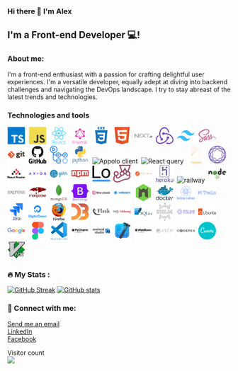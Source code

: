 ### Hi there 👋 I'm Alex
<h2 align="left">
I'm a Front-end Developer 💻!
</h2>

### About me:
I'm a front-end enthusiast with a passion for crafting delightful user experiences. I'm a versatile developer, equally adept at diving into backend challenges and navigating the DevOps landscape. I try to stay abreast of the latest trends and technologies.
### Technologies and tools
<div>
  <img src="https://github.com/devicons/devicon/blob/master/icons/typescript/typescript-original.svg" title="TypeScript" alt="TypeScript" width="40" height="40"/>&nbsp;
  <img src="https://github.com/devicons/devicon/blob/master/icons/javascript/javascript-original.svg" title="JavaScript" alt="JavaScript" width="40" height="40"/>&nbsp;
  <img src="https://github.com/devicons/devicon/blob/master/icons/react/react-original-wordmark.svg" title="React" alt="React" width="40" height="40"/>&nbsp;
  <img src="https://github.com/devicons/devicon/blob/master/icons/graphql/graphql-plain-wordmark.svg" title="GraphQL" alt="GraphQL" width="40" height="40"/>&nbsp;
  <img src="https://github.com/devicons/devicon/blob/master/icons/css3/css3-plain-wordmark.svg"  title="CSS3" alt="CSS" width="40" height="40"/>&nbsp;
  <img src="https://github.com/devicons/devicon/blob/master/icons/html5/html5-original.svg" title="HTML5" alt="HTML" width="40" height="40"/>&nbsp;
  <img src="https://github.com/devicons/devicon/blob/master/icons/nextjs/nextjs-line-wordmark.svg" title="Next JS" alt="Next JS" width="40" height="40"/>&nbsp;
  <img src="https://github.com/devicons/devicon/blob/master/icons/redux/redux-original.svg" title="Redux" alt="Redux" width="40" height="40"/>&nbsp;
  <img src="https://github.com/devicons/devicon/blob/master/icons/tailwindcss/tailwindcss-original.svg" title="Tailwind CSS" alt="Tailwind CSS" width="40" height="40"/>&nbsp;
  <img src="https://github.com/devicons/devicon/blob/master/icons/sass/sass-original.svg" title="Sass" alt="Sass" width="40" height="40"/>&nbsp;
  <img src="https://github.com/devicons/devicon/blob/master/icons/git/git-original-wordmark.svg" title="Git" alt="Git" width="40" height="40"/>&nbsp;
  <img src="https://github.com/devicons/devicon/blob/master/icons/github/github-original-wordmark.svg"  title="Github" alt="Github" width="40" height="40"/>&nbsp;
  <img src="https://github.com/devicons/devicon/blob/master/icons/githubactions/githubactions-original.svg" title="GitHub actions" alt="GitHub actions" width="40" height="40"/>&nbsp;
  <img src="https://github.com/devicons/devicon/blob/master/icons/python/python-original-wordmark.svg" title="Python" alt="Python" width="40" height="40"/>&nbsp;
  <img src="https://seeklogo.com/images/A/apollo-logo-DC7DD3C444-seeklogo.com.png" title="Appolo client" alt="Appolo client" width="40" height="40"/>&nbsp;
  <img src="https://vectorwiki.com/images/Skj0l__react-query-icon.svg" title="React query" alt="React query" width="40" height="40"/>&nbsp;
  <img src="https://github.com/devicons/devicon/blob/master/icons/firebase/firebase-line-wordmark.svg" title="Firebase" alt="Firebase" width="40" height="40"/>&nbsp;
  <img src="https://github.com/devicons/devicon/blob/master/icons/reactnavigation/reactnavigation-original.svg" title="React navigation" alt="React navigation" width="40" height="40"/>&nbsp;
  <img src="https://github.com/devicons/devicon/blob/master/icons/reactrouter/reactrouter-original-wordmark.svg" title="React router" alt="React router" width="40" height="40"/>&nbsp;
  <img src="https://github.com/devicons/devicon/blob/master/icons/axios/axios-plain-wordmark.svg" title="Axios" alt="Axios" width="40" height="40"/>&nbsp;
  <img src="https://github.com/devicons/devicon/blob/master/icons/yarn/yarn-original-wordmark.svg" title="Yarn" alt="Yarn" width="40" height="40"/>&nbsp;
  <img src="https://github.com/devicons/devicon/blob/master/icons/npm/npm-original-wordmark.svg" title="NPM" alt="NPM" width="40" height="40"/>&nbsp;
  <img src="https://github.com/devicons/devicon/blob/master/icons/lodash/lodash-original.svg" title="Lodash" alt="Lodash" width="40" height="40"/>&nbsp;
  <img src="https://github.com/devicons/devicon/blob/master/icons/jest/jest-plain.svg" title="Jest" alt="Jest" width="40" height="40"/>&nbsp;
  <img src="https://github.com/devicons/devicon/blob/master/icons/postman/postman-original-wordmark.svg" title="Postman" alt="Postman" width="40" height="40"/>&nbsp;
  <img src="https://github.com/devicons/devicon/blob/master/icons/heroku/heroku-original-wordmark.svg" title="Heroku" alt="Heroku" width="40" height="40"/>&nbsp;
  <img src="https://railway.app/brand/logotype-light.png" title="Railway" alt="railway" width="100" height="30"/>&nbsp;
  <img src="https://github.com/devicons/devicon/blob/master/icons/nodejs/nodejs-original-wordmark.svg" title="NodeJS" alt="NodeJS" width="40" height="40"/>&nbsp;
  <img src="https://github.com/devicons/devicon/blob/master/icons/express/express-original-wordmark.svg" title="ExpressJS" alt="ExpressJS" width="40" height="40"/>&nbsp;
  <img src="https://github.com/devicons/devicon/blob/master/icons/mongoose/mongoose-original-wordmark.svg" title="Mongoose" alt="Mongoose" width="40" height="40"/>&nbsp;
  <img src="https://github.com/devicons/devicon/blob/master/icons/mongodb/mongodb-original-wordmark.svg" title="MongoDB" alt="MongoDB" width="40" height="40"/>&nbsp;
  <img src="https://github.com/devicons/devicon/blob/master/icons/bootstrap/bootstrap-original-wordmark.svg" title="Bootstrap" alt="Bootstrap" width="40" height="40"/>&nbsp;
  <img src="https://github.com/devicons/devicon/blob/master/icons/storybook/storybook-original-wordmark.svg" title="Storybook" alt="Storybook" width="40" height="40"/>&nbsp;
  <img src="https://github.com/devicons/devicon/blob/master/icons/webpack/webpack-original-wordmark.svg" title="Webpack" alt="Webpack" width="40" height="40"/>&nbsp;
  <img src="https://github.com/devicons/devicon/blob/master/icons/nodemon/nodemon-original.svg" title="Nodemon" alt="Nodemon" width="40" height="40"/>&nbsp;
  <img src="https://github.com/devicons/devicon/blob/master/icons/docker/docker-original-wordmark.svg" title="Docker" alt="Docker" width="40" height="40"/>&nbsp;
  <img src="https://github.com/devicons/devicon/blob/master/icons/kubernetes/kubernetes-line-wordmark.svg" title="Kubernetes" alt="Kubernetes" width="40" height="40"/>&nbsp;
  <img src="https://github.com/devicons/devicon/blob/master/icons/trello/trello-line-wordmark.svg" title="Trello" alt="Trello" width="40" height="40"/>&nbsp;
  <img src="https://github.com/devicons/devicon/blob/master/icons/jira/jira-original-wordmark.svg" title="Jira" alt="Jira" width="40" height="40"/>&nbsp;
  <img src="https://github.com/devicons/devicon/blob/master/icons/digitalocean/digitalocean-original-wordmark.svg" title="Digital Ocean" alt="Digital Ocean" width="40" height="40"/>&nbsp;
  <img src="https://github.com/devicons/devicon/blob/master/icons/firefox/firefox-original-wordmark.svg" title="Firefox" alt="Firefox" width="40" height="40"/>&nbsp;
  <img src="https://github.com/devicons/devicon/blob/master/icons/d3js/d3js-original.svg" title="D3" alt="D3" width="40" height="40"/>&nbsp;
  <img src="https://github.com/devicons/devicon/blob/master/icons/flask/flask-original-wordmark.svg" title="Flask" alt="Flask" width="40" height="40"/>&nbsp;
  <img src="https://github.com/devicons/devicon/blob/master/icons/sqlalchemy/sqlalchemy-original-wordmark.svg" title="SQLALchemy" alt="SQLAlchemy" width="40" height="40"/>&nbsp;
  <img src="https://github.com/devicons/devicon/blob/master/icons/sqlite/sqlite-original-wordmark.svg" title="SQLite" alt="SQLite" width="40" height="40"/>&nbsp;
  <img src="https://github.com/devicons/devicon/blob/master/icons/helm/helm-line.svg" title="Helm" alt="Helm" width="40" height="40"/>&nbsp;
  <img src="https://github.com/devicons/devicon/blob/master/icons/eslint/eslint-line-wordmark.svg" title="Eslint" alt="Eslint" width="40" height="40"/>&nbsp;
  <img src="https://github.com/devicons/devicon/blob/master/icons/ubuntu/ubuntu-original-wordmark.svg" title="Ubuntu" alt="Ubuntu" width="40" height="40"/>&nbsp;
  <img src="https://github.com/devicons/devicon/blob/master/icons/google/google-original-wordmark.svg" title="Google" alt="Google" width="40" height="40"/>&nbsp;
  <img src="https://github.com/devicons/devicon/blob/master/icons/figma/figma-original.svg" title="Figma" alt="Figma" width="40" height="40"/>&nbsp;
  <img src="https://github.com/devicons/devicon/blob/master/icons/vscode/vscode-original-wordmark.svg" title="Vs code" alt="vs code" width="40" height="40"/>&nbsp;
  <img src="https://github.com/devicons/devicon/blob/master/icons/pycharm/pycharm-original-wordmark.svg" title="Pycharm" alt="Pycharm" width="40" height="40"/>&nbsp;
  <img src="https://github.com/devicons/devicon/blob/master/icons/androidstudio/androidstudio-original-wordmark.svg" title="Android studio" alt="Android studio" width="40" height="40"/>&nbsp;
  <img src="https://github.com/devicons/devicon/blob/master/icons/xcode/xcode-original.svg" title="Xcode" alt="Xcode" width="40" height="40"/>&nbsp;
  <img src="https://github.com/devicons/devicon/blob/master/icons/webstorm/webstorm-original-wordmark.svg" title="Webstorm" alt="Webstorm" width="40" height="40"/>&nbsp;
  <img src="https://github.com/devicons/devicon/blob/master/icons/atom/atom-original-wordmark.svg" title="Canva" alt="Canva" width="40" height="40"/>&nbsp;
  <img src="https://github.com/devicons/devicon/blob/master/icons/codepen/codepen-line-wordmark.svg" title="Codepen" alt="Codepen" width="40" height="40"/>&nbsp;
  <img src="https://github.com/devicons/devicon/blob/master/icons/canva/canva-original.svg" title="Atom" alt="Atom" width="40" height="40"/>&nbsp;
  <img src="https://github.com/devicons/devicon/blob/master/icons/vim/vim-original.svg" title="Vim" alt="Vim" width="40" height="40"/>&nbsp;
</div>

### :fire: My Stats :
[![GitHub Streak](http://github-readme-streak-stats.herokuapp.com?user=waterfal1&theme=dark&background=000000)](https://git.io/streak-stats)
[![GitHub stats](https://github-readme-stats-delta-olive-64.vercel.app/api?username=waterfal1)](https://github.com/anuraghazra/github-readme-stats)

### 🤝 Connect with me:
[Send me an email](mailto:alextomilovski@gmail.com)
</br>
[LinkedIn](https://www.linkedin.com/in/aliaksei-tamilouski/)
</br>
[Facebook](https://www.facebook.com/alextomilovski)
</br>
<p align="left"> 
  Visitor count<br>
  <img src="https://profile-counter.glitch.me/waterfal1/count.svg" />
</p>
<!--
**waterfal1/waterfal1** is a ✨ _special_ ✨ repository because its `README.md` (this file) appears on your GitHub profile.
Here are some ideas to get you started:

- 🔭 I’m currently working on ...
- 🌱 I’m currently learning ...
- 👯 I’m looking to collaborate on ...
- 🤔 I’m looking for help with ...
- 💬 Ask me about ...
- 📫 How to reach me: ...
- 😄 Pronouns: ...
- ⚡ Fun fact: ...
-->
